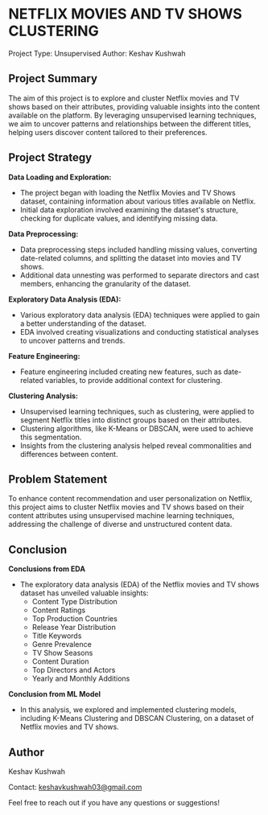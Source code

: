 # NETFLIX MOVIES AND TV SHOWS CLUSTERING

Project Type: Unsupervised
Author: Keshav Kushwah

## Project Summary

The aim of this project is to explore and cluster Netflix movies and TV shows based on their attributes, providing valuable insights into the content available on the platform. By leveraging unsupervised learning techniques, we aim to uncover patterns and relationships between the different titles, helping users discover content tailored to their preferences.

## Project Strategy

**Data Loading and Exploration:**

- The project began with loading the Netflix Movies and TV Shows dataset, containing information about various titles available on Netflix.
- Initial data exploration involved examining the dataset's structure, checking for duplicate values, and identifying missing data.

**Data Preprocessing:**

- Data preprocessing steps included handling missing values, converting date-related columns, and splitting the dataset into movies and TV shows.
- Additional data unnesting was performed to separate directors and cast members, enhancing the granularity of the dataset.

**Exploratory Data Analysis (EDA):**

- Various exploratory data analysis (EDA) techniques were applied to gain a better understanding of the dataset.
- EDA involved creating visualizations and conducting statistical analyses to uncover patterns and trends.

**Feature Engineering:**

- Feature engineering included creating new features, such as date-related variables, to provide additional context for clustering.

**Clustering Analysis:**

- Unsupervised learning techniques, such as clustering, were applied to segment Netflix titles into distinct groups based on their attributes.
- Clustering algorithms, like K-Means or DBSCAN, were used to achieve this segmentation.
- Insights from the clustering analysis helped reveal commonalities and differences between content.

## Problem Statement

To enhance content recommendation and user personalization on Netflix, this project aims to cluster Netflix movies and TV shows based on their content attributes using unsupervised machine learning techniques, addressing the challenge of diverse and unstructured content data.

## Conclusion

**Conclusions from EDA**

- The exploratory data analysis (EDA) of the Netflix movies and TV shows dataset has unveiled valuable insights:
    - Content Type Distribution
    - Content Ratings
    - Top Production Countries
    - Release Year Distribution
    - Title Keywords
    - Genre Prevalence
    - TV Show Seasons
    - Content Duration
    - Top Directors and Actors
    - Yearly and Monthly Additions

**Conclusion from ML Model**

- In this analysis, we explored and implemented clustering models, including K-Means Clustering and DBSCAN Clustering, on a dataset of Netflix movies and TV shows.

## Author

Keshav Kushwah 

Contact: keshavkushwah03@gmail.com 

Feel free to reach out if you have any questions or suggestions!
